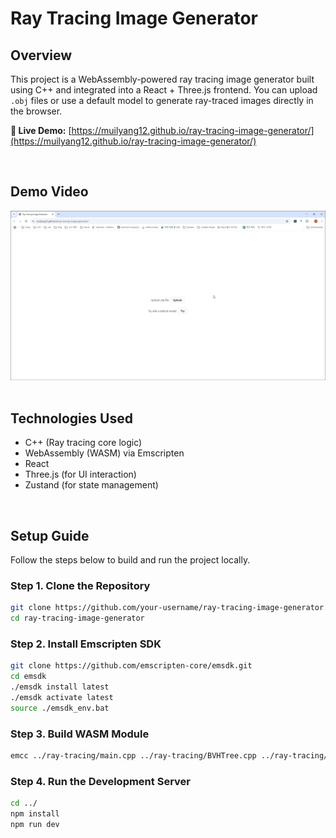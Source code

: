 # Ray Tracing Image Generator

## Overview

This project is a WebAssembly-powered ray tracing image generator built using C++ and integrated into a React + Three.js frontend. You can upload `.obj` files or use a default model to generate ray-traced images directly in the browser.

**🔗 Live Demo:** [https://muilyang12.github.io/ray-tracing-image-generator/](https://muilyang12.github.io/ray-tracing-image-generator/)

<br />

## Demo Video

<div align="center">
    <img src="./demo.gif" alt="Demo video of Ray Tracing" width="800" />
</div>

<br />

## Technologies Used

- C++ (Ray tracing core logic)
- WebAssembly (WASM) via Emscripten
- React
- Three.js (for UI interaction)
- Zustand (for state management)

<br />

## Setup Guide

Follow the steps below to build and run the project locally.

### Step 1. Clone the Repository

```bash
git clone https://github.com/your-username/ray-tracing-image-generator.git
cd ray-tracing-image-generator
```

### Step 2. Install Emscripten SDK

```bash
git clone https://github.com/emscripten-core/emsdk.git
cd emsdk
./emsdk install latest
./emsdk activate latest
source ./emsdk_env.bat
```

### Step 3. Build WASM Module

```bash
emcc ../ray-tracing/main.cpp ../ray-tracing/BVHTree.cpp ../ray-tracing/Scene.cpp ../ray-tracing/RayTracer.cpp ../ray-tracing/Renderer.cpp -O3 -s EXPORTED_RUNTIME_METHODS=['FS'] -s WASM=1 -s MODULARIZE=1 -s EXPORT_ES6=1 -s ALLOW_MEMORY_GROWTH=1 -s EXPORT_NAME="RayTracingFactory" --bind -o ../src/wasm/ray-tracing.js
```

### Step 4. Run the Development Server

```bash
cd ../
npm install
npm run dev
```
